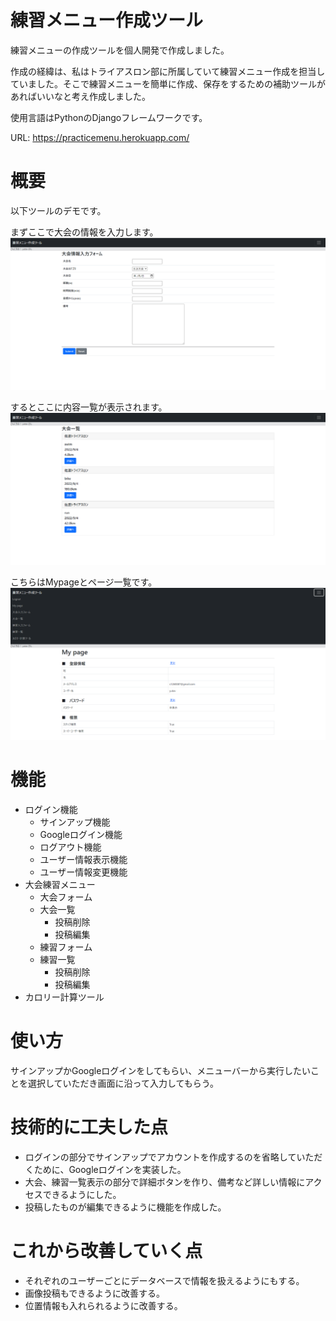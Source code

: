 # 練習メニュー作成ツール
 
練習メニューの作成ツールを個人開発で作成しました。

作成の経緯は、私はトライアスロン部に所属していて練習メニュー作成を担当していました。そこで練習メニューを簡単に作成、保存をするための補助ツールがあればいいなと考え作成しました。

使用言語はPythonのDjangoフレームワークです。

URL: https://practicemenu.herokuapp.com/
 
# 概要
 
以下ツールのデモです。

まずここで大会の情報を入力します。
![demo1](ReadMe_files/demo1.png)

するとここに内容一覧が表示されます。
![demo2](ReadMe_files/demo2.png)

こちらはMypageとページ一覧です。
![demo3](ReadMe_files/demo3.png)

# 機能

* ログイン機能
    * サインアップ機能
    * Googleログイン機能
    * ログアウト機能
    * ユーザー情報表示機能
    * ユーザー情報変更機能
* 大会練習メニュー
    * 大会フォーム
    * 大会一覧
        * 投稿削除
        * 投稿編集
    * 練習フォーム
    * 練習一覧
        * 投稿削除
        * 投稿編集
* カロリー計算ツール

# 使い方
 
サインアップかGoogleログインをしてもらい、メニューバーから実行したいことを選択していただき画面に沿って入力してもらう。
 
# 技術的に工夫した点
 
* ログインの部分でサインアップでアカウントを作成するのを省略していただくために、Googleログインを実装した。
* 大会、練習一覧表示の部分で詳細ボタンを作り、備考など詳しい情報にアクセスできるようにした。
* 投稿したものが編集できるように機能を作成した。

# これから改善していく点

* それぞれのユーザーごとにデータベースで情報を扱えるようにもする。
* 画像投稿もできるように改善する。
* 位置情報も入れられるように改善する。
